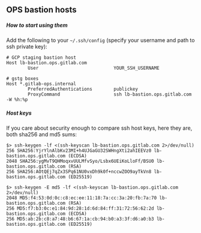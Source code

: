 ## OPS bastion hosts

##### How to start using them

Add the following to your `~/.ssh/config` (specify your username and path to ssh private key):

```
# GCP staging bastion host
Host lb-bastion.ops.gitlab.com
        User                            YOUR_SSH_USERNAME

# gstg boxes
Host *.gitlab-ops.internal
        PreferredAuthentications        publickey
        ProxyCommand                    ssh lb-bastion.ops.gitlab.com -W %h:%p
```

##### Host keys

If you care about security enough to compare ssh host keys, here they are, both sha256 and md5 sums:

```
$> ssh-keygen -lf <(ssh-keyscan lb-bastion.ops.gitlab.com 2>/dev/null)
256 SHA256:YjrYlnAlbKv23MI+h4UJGaGU32SWHngXti2ahIEEVz0 lb-bastion.ops.gitlab.com (ECDSA)
2048 SHA256:ygMvT9QHMoqxvUULMfvSyo/Lsbx6UEiKoLloFf/BSU0 lb-bastion.ops.gitlab.com (RSA)
256 SHA256:AOtQEj7qZx3SPq61NU0vxDh9k0f+nccwZOO9ayTkVn8 lb-bastion.ops.gitlab.com (ED25519)

$> ssh-keygen -E md5 -lf <(ssh-keyscan lb-bastion.ops.gitlab.com 2>/dev/null)
2048 MD5:f4:53:0d:0c:c8:ec:ee:11:18:7a:cc:3a:20:fb:7a:70 lb-bastion.ops.gitlab.com (RSA)
256 MD5:f7:b3:0c:e1:84:9d:28:1d:6d:84:ff:31:72:56:62:2d lb-bastion.ops.gitlab.com (ECDSA)
256 MD5:ab:2b:c8:a7:48:b6:67:1a:cb:94:b0:a3:3f:d6:a0:b3 lb-bastion.ops.gitlab.com (ED25519)
```
